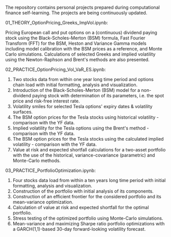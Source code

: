 The repository contains personal projects prepared during computational finance self-learning. The projects are being continuously updated.

01_THEORY_OptionPricing_Greeks_ImpVol.ipynb:

Pricing European call and put options on a (continuous) dividend paying stock using the Black-Scholes-Merton (BSM) formula, Fast Fourier Transform (FFT) for the BSM, Heston and Variance Gamma models including model calibration with the BSM prices as a reference, and Monte Carlo simulations. Calculations of selected Greeks and implied volatility using the Newton-Raphson and Brent's methods are also presented.


02_PRACTICE_OptionPricing_Vol_VaR_ES.ipynb:

1. Two stocks data from within one year long time period and options chain load with initial formatting, analysis and visualization.
2. Introduction of the Black-Scholes-Merton (BSM) model for a non-dividend paying stock with determination of its parameters, i.e. the spot price and risk-free interest rate.
3. Volatility smiles for selected Tesla options' expiry dates & volatility surfaces.
4. The BSM option prices for the Tesla stocks using historical volatility - comparison with the YF data.
5. Implied volatility for the Tesla options using the Brent's method - comparison with the YF data.
6. The BSM option prices for the Tesla stocks using the calculated implied volatility - comparison with the YF data.
7. Value at risk and expected shortfall calculations for a two-asset portfolio with the use of the historical, variance-covariance (parametric) and Monte-Carlo methods.


03_PRACTICE_PortfolioOptimization.ipynb:

1. Four stocks data load from within a ten years long time period with initial formatting, analysis and visualization.
2. Construction of the portfolio with initial analysis of its components.
3. Construction of an efficient frontier for the considered portfolio and its mean-variance optimization.
4. Calculation of value at risk and expected shortfall for the optimal portfolio.
5. Stress testing of the optimized portfolio using Monte-Carlo simulations.
6. Mean-variance and maximizing Sharpe ratio portfolio optimizations with a GARCH(1,1)-based 30-day forward-looking volatility forecast.

